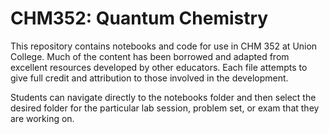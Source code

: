 # CHM352: Quantum Chemistry

This repository contains notebooks and code for use in CHM 352 at Union College. Much of the content has been borrowed and adapted from excellent resources developed by other educators. Each file attempts to give full credit and attribution to those involved in the development.

Students can navigate directly to the notebooks folder and then select the desired folder for the particular lab session, problem set, or exam that they are working on. 
